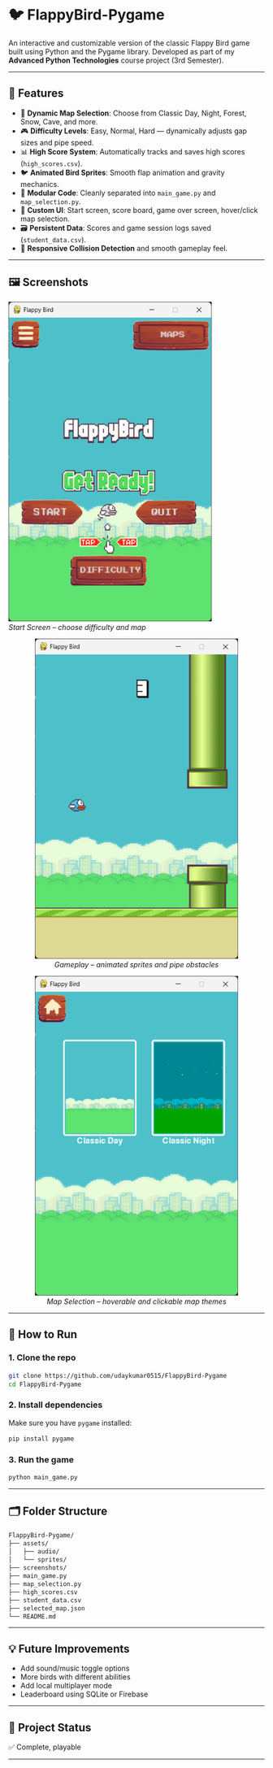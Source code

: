 # 🐦 FlappyBird-Pygame

An interactive and customizable version of the classic Flappy Bird game built using Python and the Pygame library. Developed as part of my **Advanced Python Technologies** course project (3rd Semester).

---

## 🎯 Features

- 🔄 **Dynamic Map Selection**: Choose from Classic Day, Night, Forest, Snow, Cave, and more.
- 🎮 **Difficulty Levels**: Easy, Normal, Hard — dynamically adjusts gap sizes and pipe speed.
- 📊 **High Score System**: Automatically tracks and saves high scores (`high_scores.csv`).
- 🐦 **Animated Bird Sprites**: Smooth flap animation and gravity mechanics.
- 📁 **Modular Code**: Cleanly separated into `main_game.py` and `map_selection.py`.
- 📸 **Custom UI**: Start screen, score board, game over screen, hover/click map selection.
- 🗃️ **Persistent Data**: Scores and game session logs saved (`student_data.csv`).
- 🧪 **Responsive Collision Detection** and smooth gameplay feel.

---

## 🖼️ Screenshots


<p align="left">
  <img src="screenshots/start.png" alt="Start Screen" width="400"/><br>
  <em>Start Screen – choose difficulty and map</em>
</p>

<p align="center">
  <img src="screenshots/gameplay.png" alt="Gameplay" width="400"/><br>
  <em>Gameplay – animated sprites and pipe obstacles</em>
</p>

<p align="center">
  <img src="screenshots/maps.png" alt="Map Selection" width="400"/><br>
  <em>Map Selection – hoverable and clickable map themes</em>
</p>

---

## 🚀 How to Run

### 1. Clone the repo

```bash
git clone https://github.com/udaykumar0515/FlappyBird-Pygame
cd FlappyBird-Pygame
```

### 2. Install dependencies

Make sure you have `pygame` installed:

```bash
pip install pygame
```

### 3. Run the game

```bash
python main_game.py
```

---

## 🗂️ Folder Structure

```
FlappyBird-Pygame/
├── assets/
│   ├── audio/         
│   └── sprites/       
├── screenshots/       
├── main_game.py       
├── map_selection.py   
├── high_scores.csv   
├── student_data.csv   
├── selected_map.json  
└── README.md
```

---

## 💡 Future Improvements

* Add sound/music toggle options  
* More birds with different abilities  
* Add local multiplayer mode  
* Leaderboard using SQLite or Firebase  

---

## 🏁 Project Status

✅ Complete, playable  

---
